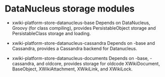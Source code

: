 DataNucleus storage modules
===========================

* xwiki-platform-store-datanucleus-base Depends on DataNucleus, Groovy (for class compiling),
provides PersistableObject storage and PersistableClass storage and loading.

* xwiki-platform-store-datanucleus-cassandra Depends on -base and Cassandra, provides a
Cassandra backend for Datanucleus.

* xwiki-platform-store-datanucleus-documents Depends on -base, -cassandra, and oldcore, provides storage
for oldcode XWikiDocument, BaseObject, XWikiAttachment, XWikiLink, and XWikiLock.
